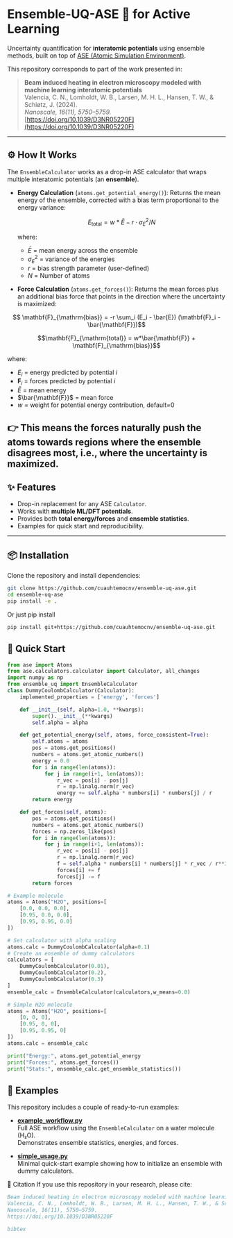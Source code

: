 # Ensemble-UQ-ASE 🚀 for Active Learning
Uncertainty quantification for **interatomic potentials** using ensemble methods, built on top of [ASE (Atomic Simulation Environment)](https://wiki.fysik.dtu.dk/ase/).

This repository corresponds to part of the work presented in:

> **Beam induced heating in electron microscopy modeled with machine learning interatomic potentials**  
> Valencia, C. N., Lomholdt, W. B., Larsen, M. H. L., Hansen, T. W., & Schiøtz, J. (2024).  
> *Nanoscale, 16(11), 5750–5759.*  
> [https://doi.org/10.1039/D3NR05220F](https://doi.org/10.1039/D3NR05220F)

---
## ⚙️ How It Works

The `EnsembleCalculator` works as a drop-in ASE calculator that wraps multiple interatomic potentials (an **ensemble**).

- **Energy Calculation** (`atoms.get_potential_energy()`):
  Returns the mean energy of the ensemble, corrected with a bias term proportional to the energy variance:

  $$E_{\text{total}} = w*\bar{E} - r \cdot \sigma_E^2/N$$
  
  where:
  - $\bar{E}$ = mean energy across the ensemble
  - $\sigma_E^2$ = variance of the energies  
  - $r$ = bias strength parameter (user-defined)
  - $N$ = Number of atoms 

- **Force Calculation** (`atoms.get_forces()`):
  Returns the mean forces plus an additional bias force that points in the direction where the uncertainty is maximized:
```math
  \mathbf{F}_{\mathrm{bias}} = -r \sum_i (E_i - \bar{E}) (\mathbf{F}_i - \bar{\mathbf{F}})
```
```math
\mathbf{F}_{\mathrm{total}} = w*\bar{\mathbf{F}} + \mathbf{F}_{\mathrm{bias}}
```

  where:
  - $E_i$ = energy predicted by potential $i$
  - $\mathbf{F}_i$ = forces predicted by potential $i$
  - $\bar{E}$ = mean energy
  - $\bar{\mathbf{F}}$ = mean force
  - $w$ = weight for potential energy contribution, default=0

👉 This means the forces naturally push the atoms towards regions where the ensemble disagrees most, i.e., where the uncertainty is maximized.
---
## ✨ Features
- Drop-in replacement for any ASE `Calculator`.
- Works with **multiple ML/DFT potentials**.
- Provides both **total energy/forces** and **ensemble statistics**.
- Examples for quick start and reproducibility.

---

## 📦 Installation
Clone the repository and install dependencies:
```bash
git clone https://github.com/cuauhtemocnv/ensemble-uq-ase.git
cd ensemble-uq-ase
pip install -e .
```
Or just pip install
```bash
pip install git+https://github.com/cuauhtemocnv/ensemble-uq-ase.git
```

## 🚀 Quick Start

```python
from ase import Atoms
from ase.calculators.calculator import Calculator, all_changes
import numpy as np
from ensemble_uq import EnsembleCalculator
class DummyCoulombCalculator(Calculator):
    implemented_properties = ['energy', 'forces']

    def __init__(self, alpha=1.0, **kwargs):
        super().__init__(**kwargs)
        self.alpha = alpha

    def get_potential_energy(self, atoms, force_consistent=True):
        self.atoms = atoms
        pos = atoms.get_positions()
        numbers = atoms.get_atomic_numbers()
        energy = 0.0
        for i in range(len(atoms)):
            for j in range(i+1, len(atoms)):
                r_vec = pos[i] - pos[j]
                r = np.linalg.norm(r_vec)
                energy += self.alpha * numbers[i] * numbers[j] / r
        return energy

    def get_forces(self, atoms):
        pos = atoms.get_positions()
        numbers = atoms.get_atomic_numbers()
        forces = np.zeros_like(pos)
        for i in range(len(atoms)):
            for j in range(i+1, len(atoms)):
                r_vec = pos[i] - pos[j]
                r = np.linalg.norm(r_vec)
                f = self.alpha * numbers[i] * numbers[j] * r_vec / r**3
                forces[i] += f
                forces[j] -= f
        return forces

# Example molecule
atoms = Atoms("H2O", positions=[
    [0.0, 0.0, 0.0],
    [0.95, 0.0, 0.0],
    [0.95, 0.95, 0.0]
])

# Set calculator with alpha scaling
atoms.calc = DummyCoulombCalculator(alpha=0.1)
# Create an ensemble of dummy calculators
calculators = [
    DummyCoulombCalculator(0.01),
    DummyCoulombCalculator(0.2),
    DummyCoulombCalculator(0.3)
]
ensemble_calc = EnsembleCalculator(calculators,w_means=0.0)

# Simple H2O molecule
atoms = Atoms("H2O", positions=[
    [0, 0, 0],
    [0.95, 0, 0],
    [0.95, 0.95, 0]
])
atoms.calc = ensemble_calc

print("Energy:", atoms.get_potential_energy
print("Forces:", atoms.get_forces())
print("Stats:", ensemble_calc.get_ensemble_statistics())
```
## 📂 Examples

This repository includes a couple of ready-to-run examples:

- [**example_workflow.py**](examples/example_workflow.py)  
  Full ASE workflow using the `EnsembleCalculator` on a water molecule (H₂O).  
  Demonstrates ensemble statistics, energies, and forces.

- [**simple_usage.py**](examples/simple_usage.py)  
  Minimal quick-start example showing how to initialize an ensemble with dummy calculators.

📜 Citation
If you use this repository in your research, please cite:
```bibtex
Beam induced heating in electron microscopy modeled with machine learning interatomic potentials
Valencia, C. N., Lomholdt, W. B., Larsen, M. H. L., Hansen, T. W., & Schiøtz, J. (2024).
Nanoscale, 16(11), 5750–5759.
https://doi.org/10.1039/D3NR05220F

bibtex
```
